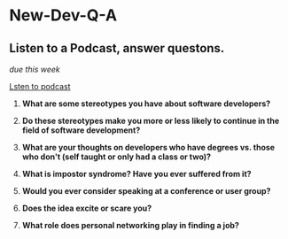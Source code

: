# New-Dev-Q-A
## Listen to a Podcast, answer questons. 
_due this week_

[Lsten to podcast](https://devchat.tv/ruby-rogues/180-rr-barriers-to-new-developers-with-kinsey-ann-durham)  

1. **What are some stereotypes you have about software developers?**   

2. **Do these stereotypes make you more or less likely to continue in the field of software development?** 

3. **What are your thoughts on developers who have degrees vs. those who don't (self taught or only had a class or two)?**  

4. **What is impostor syndrome? Have you ever suffered from it?**  

5. **Would you ever consider speaking at a conference or user group?**  

6. **Does the idea excite or scare you?**  

7. **What role does personal networking play in finding a job?**
